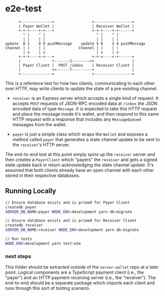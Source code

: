 # e2e-test

```
      +--------------+                 +-----------------+
      | Payer Wallet |                 | Receiver Wallet |
      +-+-+----+-+---+                 +-+-+----+-+------+
        ^ |    ^ |                       ^ |    ^ |
        | |    | |                       | |    | |
update  0 1    8 9 pushMessage    update 5 6    3 4 pushMessage
Channel | |    | |               Channel | |    | |
        | v    | v                       | v    | v
      +-+-+----+-+---+                 +-+-+----+-+------+
      |              +-------2-------->+                 |
      | Payer Client |  POST /inbox    | Receiver Client |
      |              +<------7---------+                 |
      +--------------+                 +-----------------+

```

This is a reference test for how two clients, communicating to each other over HTTP, may write clients to update the state of a pre-existing channel.

- `receiver` is an Express server which accepts a single kind of request. It accepts `POST` requests of JSON-RPC encoded data at `/inbox` the JSON encoded data of type `Message`. It is expected to take this HTTP request and place the message inside it's wallet, and then respond to this same HTTP request with a response that includes any `MessageQueued` messages from the wallet.

- `payer` is just a simple class which wraps the `Wallet` and exposes a method called `payer` that generates a state channel update to be sent to the `receiver`'s HTTP server.

The end-to-end test at this point simply spins up the `receiver` server and then creates a `PayerClient` which "payers" the `receiver` and gets a signed state update back in return acknowledging the state channel update. It's assumed that both clients already have an open channel with each other stored in their respective databases.

## Running Locally

```bash
// Ensure database exists and is primed for Payer Client
createdb payer
SERVER_DB_NAME=payer NODE_ENV=development yarn db:migrate

// Ensure database exists and is primed for Receiver Client
createdb receiver
SERVER_DB_NAME=receiver NODE_ENV=development yarn db:migrate

// Run tests
NODE_ENV=development yarn test:e2e
```

### next steps

This folder should be extracted outside of the `server-wallet` repo at a later point. Logical components are a TypeScript payment client (i.e., the "payer") and an HTTP payment receiving server (i.e., the "receiver"). The end-to-end should be a separate package which imports each client and runs through this sort of testing scenario.
